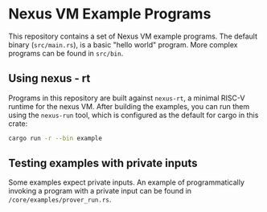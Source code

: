 # Nexus VM Example Programs

This repository contains a set of Nexus VM example programs.
The default binary (` src/main.rs `), is a basic "hello world"
program. More complex programs can be found in ` src/bin `.

## Using nexus - rt

Programs in this repository are built against `nexus-rt`, a
minimal RISC-V runtime for the nexus VM. After building the
examples, you can run them using the `nexus-run` tool, which is
configured as the default for cargo in this crate:

```sh
cargo run -r --bin example
```

## Testing examples with private inputs

Some examples expect private inputs. An example of
programmatically invoking a program with a private input can be
found in `/core/examples/prover_run.rs`.
